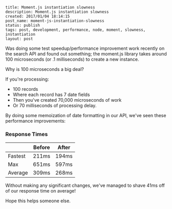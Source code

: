 ```
title: Moment.js instantiation slowness
description: Moment.js instantiation slowness
created: 2017/01/04 18:14:15
post_name: moment-js-instantiation-slowness
status: publish
tags: post, development, performance, node, moment, slowness, instantiation
layout: post
```

Was doing some test speedup/performance improvement work recently on the search API and found out something; the moment.js library takes around 100 microseconds (or .1 milliseconds) to create a new instance.

Why is 100 microseconds a big deal?

If you're processing:
 - 100 records
 - Where each record has 7 date fields
 - Then you've created 70,000 microseconds of work
 - Or 70 milliseconds of processing delay.

By doing some memoization of date formatting in our API, we've seen these performance improvements:

### Response Times

|       |Before | After |
|-------|-------|-------|
|Fastest|211ms  |194ms  |
|Max    |651ms  |597ms  |
|Average|309ms  |268ms  |


Without making any significant changes, we've managed to shave 41ms off of our response time on average!

Hope this helps someone else.

